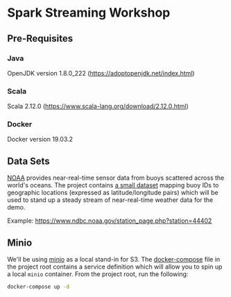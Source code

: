 # Spark Streaming Workshop

## Pre-Requisites

### Java
OpenJDK version 1.8.0_222 (https://adoptopenjdk.net/index.html)

### Scala
Scala 2.12.0 (https://www.scala-lang.org/download/2.12.0.html)

### Docker
Docker version 19.03.2

## Data Sets
[NOAA](https://www.ndbc.noaa.gov) provides near-real-time sensor data from buoys scattered across the world's oceans. The project contains [a small dataset](data/example-bucket/noaa/sensors/sensors.json) mapping buoy IDs to geographic locations (expressed as latitude/longitude pairs) which will be used to stand up a steady stream of near-real-time weather data for the demo.

Example: https://www.ndbc.noaa.gov/station_page.php?station=44402

## Minio

We'll be using [minio](https://min.io/) as a local stand-in for S3. The [docker-compose](docker-compose.yml) file in the project root contains a service definition which will allow you to spin up a local `minio` container. From the project root, run the following:
```bash
docker-compose up -d
```
